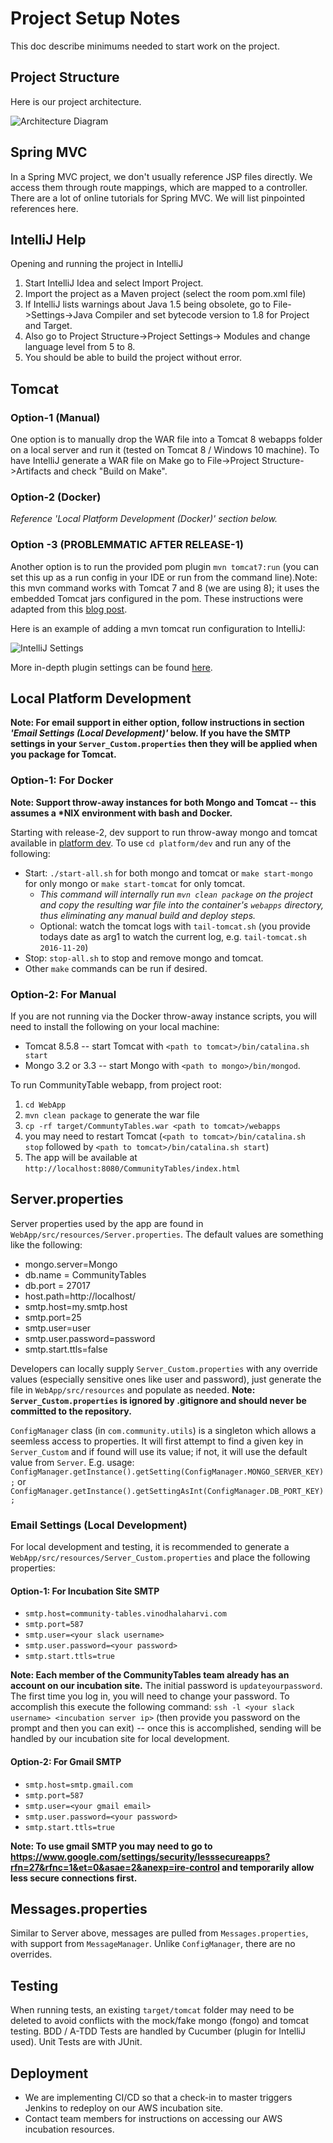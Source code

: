# Project Setup Notes

This doc describe minimums needed to start work on the project.

## Project Structure

Here is our project architecture.

![Architecture Diagram](https://github.com/michaeljohns2/CommunityTable/blob/master/readme/community%20tables%20architecture.png)

## Spring MVC

In a Spring MVC project, we don't usually reference JSP files directly. We access them through route mappings, which are mapped to a controller.
There are a lot of online tutorials for Spring MVC. We will list pinpointed references here.

## IntelliJ Help

Opening and running the project in IntelliJ

1. Start IntelliJ Idea and select Import Project.
2. Import the project as a Maven project (select the room pom.xml file)
3. If IntelliJ lists warnings about Java 1.5 being obsolete, go to File->Settings->Java Compiler and set bytecode version to 1.8 for Project and Target.
4. Also go to Project Structure->Project Settings-> Modules and change language level from 5 to 8.
5. You should be able to build the project without error.

## Tomcat

### Option-1 (Manual)
One option is to manually drop the WAR file into a Tomcat 8 webapps folder on a local server and run it (tested on Tomcat 8 / Windows 10 machine). To have IntelliJ generate a WAR file on Make go to File->Project Structure->Artifacts and check "Build on Make".

### Option-2 (Docker)
_Reference 'Local Platform Development (Docker)' section below._

### Option -3 (PROBLEMMATIC AFTER RELEASE-1)
Another option is to run the provided pom plugin `mvn tomcat7:run` (you can set this up as a run config in your IDE or run from the command line).Note: this mvn command works with Tomcat 7 and 8 (we are using 8); it uses the embedded Tomcat jars configured in the pom. These instructions were adapted from this [blog post](http://viralpatel.net/blogs/embed-tomcat-maven-project-run-tomcat-maven/).

Here is an example of adding a mvn tomcat run configuration to IntelliJ:
  
![IntelliJ Settings](https://github.com/michaeljohns2/CommunityTable/blob/master/readme/mvn_tomcat_plugin.png)

More in-depth plugin settings can be found [here](http://tomcat.apache.org/maven-plugin-trunk/tomcat7-maven-plugin/run-mojo.html).

## Local Platform Development 

__Note: For email support in either option, follow instructions in section _'Email Settings (Local Development)'_ below. If you have the SMTP settings in your `Server_Custom.properties` then they will be applied when you package for Tomcat.__

### Option-1: For Docker 

__Note: Support throw-away instances for both Mongo and Tomcat -- this assumes a *NIX environment with bash and Docker.__

Starting with release-2, dev support to run throw-away mongo and tomcat available in [platform dev](https://github.com/michaeljohns2/CommunityTable/blob/master/platform/dev).
To use `cd platform/dev` and run any of the following:

* Start: `./start-all.sh` for both mongo and tomcat or `make start-mongo` for only mongo or `make start-tomcat` for only tomcat. 
  * _This command will internally run `mvn clean package` on the project and copy the resulting war file into the container's `webapps` directory, thus eliminating any manual build and deploy steps._
  * Optional: watch the tomcat logs with `tail-tomcat.sh` (you provide todays date as arg1 to watch the current log, e.g. `tail-tomcat.sh 2016-11-20`)
* Stop: `stop-all.sh` to stop and remove mongo and tomcat.
* Other `make` commands can be run if desired.

### Option-2: For Manual 

If you are not running via the Docker throw-away instance scripts,  you  will need to install the following on your local machine:

* Tomcat 8.5.8 -- start Tomcat with `<path to tomcat>/bin/catalina.sh start`
* Mongo 3.2 or 3.3 -- start Mongo with `<path to mongo>/bin/mongod`. 

To run CommunityTable webapp, from project root:

1. `cd WebApp`
2. `mvn clean package` to generate the war file
3. `cp -rf target/CommuntyTables.war <path to tomcat>/webapps`
4. you may need to restart Tomcat (`<path to tomcat>/bin/catalina.sh stop` followed by `<path to tomcat>/bin/catalina.sh start`)
5. The app will be available at `http://localhost:8080/CommunityTables/index.html`

## Server.properties

Server properties used by the app are found in  `WebApp/src/resources/Server.properties`. The default values are something like the following:

* mongo.server=Mongo
* db.name = CommunityTables
* db.port = 27017
* host.path=http://localhost/
* smtp.host=my.smtp.host
* smtp.port=25
* smtp.user=user
* smtp.user.password=password
* smtp.start.ttls=false

Developers can locally supply `Server_Custom.properties` with any override values (especially sensitive ones like user and password), just 
generate the file in `WebApp/src/resources` and populate as needed.  __Note: `Server_Custom.properties` is ignored by .gitignore and should
never be committed to the repository.__

`ConfigManager` class (in `com.community.utils`) is a singleton which allows a seemless access to properties. It will first attempt to find a 
given key in `Server_Custom` and if found will use its value; if not, it will use the default value from `Server`. 
E.g. usage: `ConfigManager.getInstance().getSetting(ConfigManager.MONGO_SERVER_KEY);` or `ConfigManager.getInstance().getSettingAsInt(ConfigManager.DB_PORT_KEY);`

### Email Settings (Local Development)
For local development and testing, it is recommended to generate a `WebApp/src/resources/Server_Custom.properties` and place the following properties:

#### Option-1: For Incubation Site SMTP

* `smtp.host=community-tables.vinodhalaharvi.com`
* `smtp.port=587`
* `smtp.user=<your slack username>`
* `smtp.user.password=<your password>`
* `smtp.start.ttls=true`

__Note: Each member of the CommunityTables team already has an account on our incubation site.__
The initial password is `updateyourpassword`. The first time you log in, you will need to change your password. To accomplish this execute the following command:
`ssh -l <your slack username> <incubation server ip>` (then provide you password on the prompt and then you can exit) -- once this is accomplished, sending will be handled by our incubation site for local development.

#### Option-2: For Gmail SMTP

* `smtp.host=smtp.gmail.com`
* `smtp.port=587`
* `smtp.user=<your gmail email>`
* `smtp.user.password=<your password>`
* `smtp.start.ttls=true`

__Note: To use gmail SMTP you may need to go to https://www.google.com/settings/security/lesssecureapps?rfn=27&rfnc=1&et=0&asae=2&anexp=ire-control and temporarily allow less secure connections first.__

## Messages.properties
Similar to Server above, messages are pulled from `Messages.properties`, with support from `MessageManager`. Unlike `ConfigManager`, there are no overrides.

## Testing 
When running tests, an existing `target/tomcat` folder may need to be deleted to avoid conflicts with the mock/fake mongo (fongo) and tomcat testing. BDD / A-TDD Tests are handled by Cucumber (plugin for IntelliJ used). Unit Tests are with JUnit.

## Deployment 
* We are implementing CI/CD so that a check-in to master triggers Jenkins to redeploy on our AWS incubation site.
 * Contact team members for instructions on accessing our AWS incubation resources.

